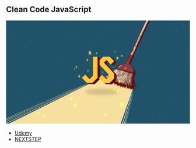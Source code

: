 ## Clean Code JavaScript

![](/assets/clean-code-js-cover.png)

- [Udemy](https://www.udemy.com/course/clean-code-js)
- [NEXTSTEP](https://edu.nextstep.camp/c/BRaNdTQx)
